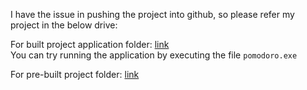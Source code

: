 I have the issue in pushing the project into github, so please refer my project in the below drive:

For built project application folder: [link](https://1drv.ms/u/s!AncqIKOijUe4jlIKIgafSXHxi_TK?e=f0FqeB)
<br>
You can try running the application by executing the file `pomodoro.exe`

For pre-built project folder: [link](https://1drv.ms/u/s!AncqIKOijUe4kk5AxlXJy57aSKtg?e=ZJpC9S)
